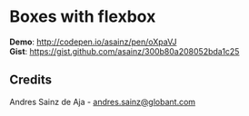 # Boxes with flexbox

__Demo__: http://codepen.io/asainz/pen/oXpaVJ  
__Gist__: https://gist.github.com/asainz/300b80a208052bda1c25

## Credits

Andres Sainz de Aja - andres.sainz@globant.com
